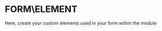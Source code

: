 FORM\ELEMENT
====================================================

Here, create your custom elements used in your form within the module